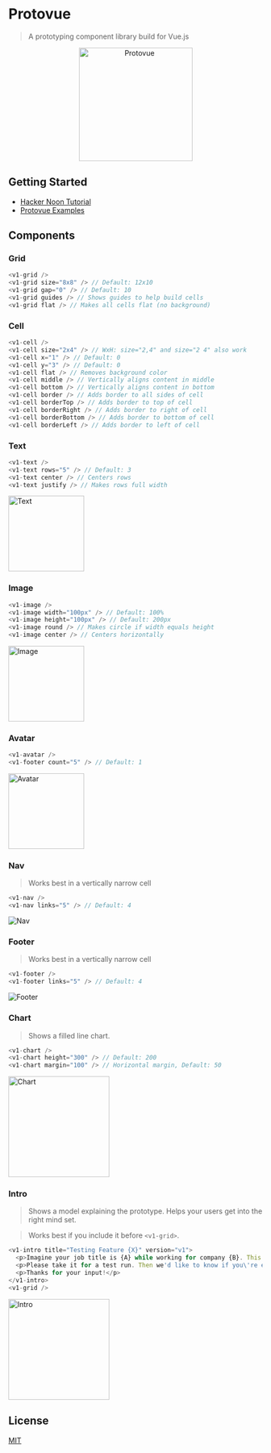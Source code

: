# Protovue

> A prototyping component library build for Vue.js

<p align="center">
  <img alt="Protovue" src="https://v1labs.github.io/protovue/assets/icon-green.png?raw=true" width="225" />
</p>

## Getting Started

- [Hacker Noon Tutorial](https://hackernoon.com/hello-protovue-prototyping-component-framework-for-vue-js-8d33351e59c0)
- [Protovue Examples](https://github.com/v1Labs/protovue-examples)

## Components

### Grid

```javascript
<v1-grid />
<v1-grid size="8x8" /> // Default: 12x10
<v1-grid gap="0" /> // Default: 10
<v1-grid guides /> // Shows guides to help build cells
<v1-grid flat /> // Makes all cells flat (no background)
```

### Cell

```javascript
<v1-cell />
<v1-cell size="2x4" /> // WxH: size="2,4" and size="2 4" also work
<v1-cell x="1" /> // Default: 0
<v1-cell y="3" /> // Default: 0
<v1-cell flat /> // Removes background color
<v1-cell middle /> // Vertically aligns content in middle
<v1-cell bottom /> // Vertically aligns content in bottom
<v1-cell border /> // Adds border to all sides of cell
<v1-cell borderTop /> // Adds border to top of cell
<v1-cell borderRight /> // Adds border to right of cell
<v1-cell borderBottom /> // Adds border to bottom of cell
<v1-cell borderLeft /> // Adds border to left of cell
```

### Text

```javascript
<v1-text />
<v1-text rows="5" /> // Default: 3
<v1-text center /> // Centers rows
<v1-text justify /> // Makes rows full width
```
<img alt="Text" src="https://v1labs.github.io/protovue/assets/text.png?raw=true" height="150px" />

### Image

```javascript
<v1-image />
<v1-image width="100px" /> // Default: 100%
<v1-image height="100px" /> // Default: 200px
<v1-image round /> // Makes circle if width equals height
<v1-image center /> // Centers horizontally
```
<img alt="Image" src="https://v1labs.github.io/protovue/assets/image.png?raw=true" height="150px" />

### Avatar

```javascript
<v1-avatar />
<v1-footer count="5" /> // Default: 1
```
<img alt="Avatar" src="https://v1labs.github.io/protovue/assets/avatar.png?raw=true" height="150px" />

### Nav

> Works best in a vertically narrow cell

```javascript
<v1-nav />
<v1-nav links="5" /> // Default: 4
```
<img alt="Nav" src="https://v1labs.github.io/protovue/assets/nav.png?raw=true" />

### Footer

> Works best in a vertically narrow cell

```javascript
<v1-footer />
<v1-footer links="5" /> // Default: 4
```
<img alt="Footer" src="https://v1labs.github.io/protovue/assets/footer.png?raw=true" />

### Chart

> Shows a filled line chart.

```javascript
<v1-chart />
<v1-chart height="300" /> // Default: 200
<v1-chart margin="100" /> // Horizontal margin, Default: 50
```
<img alt="Chart" src="https://v1labs.github.io/protovue/assets/chart.png?raw=true" height="200px" />

### Intro

> Shows a model explaining the prototype. Helps your users get into the right mind set.

> Works best if you include it before `<v1-grid>`.

```javascript
<v1-intro title="Testing Feature {X}" version="v1">
  <p>Imagine your job title is {A} while working for company {B}. This prototype explores a solution for problem {C}.</p>
  <p>Please take it for a test run. Then we'd like to know if you\'re excited about this direction and if you've got any feedback or ideas.</p>
  <p>Thanks for your input!</p>
</v1-intro>
<v1-grid />
```
<img alt="Intro" src="https://v1labs.github.io/protovue/assets/intro.png?raw=true" height="200px" />

## License
[MIT](https://github.com/v1Labs/protovue/blob/master/LICENSE)
